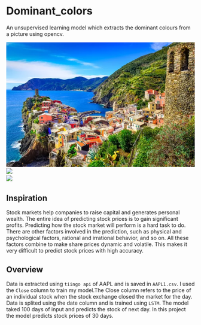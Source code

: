 # Dominant_colors
An unsupervised learning model which extracts the dominant colours from a picture using opencv. 

![](img.jpg) <br>
![](dominantcolours.PNG) <br>
![](fractionofdominantcolors.PNG) <br>

## Inspiration
Stock markets help companies to raise capital and generates personal wealth. The entire idea of predicting stock prices is to gain significant profits. Predicting how the stock market will perform is a hard task to do. There are other factors involved in the prediction, such as physical and psychological factors, rational and irrational behavior, and so on. All these factors combine to make share prices dynamic and volatile. This makes it very difficult to predict stock prices with high accuracy. 

## Overview
Data is extracted using `tiingo api` of AAPL and is saved in `AAPL1.csv`. I used the `Close` column to train my model.The Close column refers to the price of an individual stock when the stock exchange closed the market for the day. Data is splited using the date column and is trained using `LSTM`. The model taked 100 days of input and predicts the stock of next day. In this project the model predicts stock prices of 30 days.
